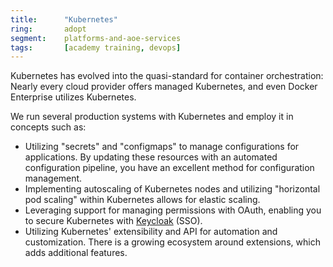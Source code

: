 ```yaml
---
title:      "Kubernetes"
ring:       adopt
segment:    platforms-and-aoe-services
tags:       [academy training, devops]
---
```


Kubernetes has evolved into the quasi-standard for container orchestration: Nearly every cloud provider offers managed Kubernetes, and even Docker Enterprise utilizes Kubernetes.

We run several production systems with Kubernetes and employ it in concepts such as:
- Utilizing "secrets" and "configmaps" to manage configurations for applications. By updating these resources with an automated configuration pipeline, you have an excellent method for configuration management.
- Implementing autoscaling of Kubernetes nodes and utilizing "horizontal pod scaling" within Kubernetes allows for elastic scaling.
- Leveraging support for managing permissions with OAuth, enabling you to secure Kubernetes with [Keycloak](/tools/keycloak/) (SSO).
- Utilizing Kubernetes' extensibility and API for automation and customization. There is a growing ecosystem around extensions, which adds additional features.
